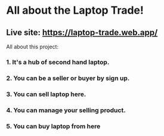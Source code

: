 # All about the Laptop Trade!

## Live site: https://laptop-trade.web.app/

All about this project:

### 1. It's a hub of second hand laptop.
### 2. You can be a seller or buyer by sign up.
### 3. You can sell laptop  here.
### 4. You can manage your selling product.
### 5. You can buy laptop from here


